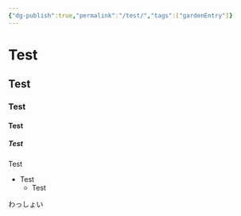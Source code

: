 ```yaml
---
{"dg-publish":true,"permalink":"/test/","tags":["gardenEntry"]}
---
```


# Test
## Test
### Test
#### Test
##### Test
Test
- Test
	- Test

わっしょい
